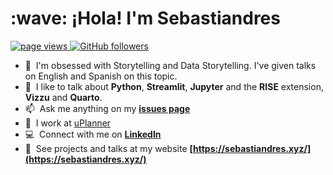 <h1 align="left" id="sebastiandres-title">:wave: ¡Hola! I'm Sebastiandres</h1>

<p align="left">
  <a href="https://github.com/sebastiandres/sebastiandres">
    <img src="https://komarev.com/ghpvc/?username=sebastiandres" alt="page views" />
  </a>
  <a href="https://github.com/sebastiandres?tab=followers">
    <img alt="GitHub followers" src="https://img.shields.io/github/followers/sebastiandres?color=green&logo=github">
  </a>
</p>

- :speech_balloon: &nbsp;I'm obsessed with Storytelling and Data Storytelling. I've given talks on English and Spanish on this topic.
- :speech_balloon: &nbsp;I like to talk about **Python**, **Streamlit**, **Jupyter** and the **RISE** extension, **Vizzu** and **Quarto**.
- :mailbox: &nbsp;Ask me anything on my **[issues page](https://github.com/sebastiandres/sebastiandres/issues)**
- :school: &nbsp;I work at [uPlanner](https://uplanner.com/)
- :computer: &nbsp;Connect with me on **[LinkedIn](https://www.linkedin.com/in/sebastiandres/)**
- :speak_no_evil: &nbsp;See projects and talks at my website **[https://sebastiandres.xyz/](https://sebastiandres.xyz/)**

